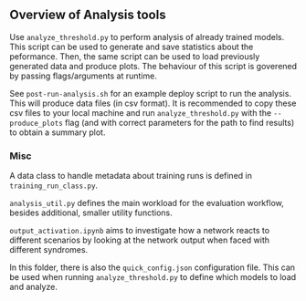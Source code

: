 ## Overview of Analysis tools

Use `analyze_threshold.py` to perform analysis of already trained models. This script can be used to generate and save statistics about the peformance. Then, the same script can be used to load previously generated data and produce plots. The behaviour of this script is goverened by passing flags/arguments at runtime. 

See `post-run-analysis.sh` for an example deploy script to run the analysis. This will produce data files (in csv format).
It is recommended to copy these csv files to your local machine and run `analyze_threshold.py` with the `--produce_plots` flag (and with correct parameters for the path to find results) to obtain a summary plot.

### Misc

A data class to handle metadata about training runs is defined in `training_run_class.py`.

`analysis_util.py` defines the main workload for the evaluation workflow, besides additional, smaller utility functions.

`output_activation.ipynb` aims to investigate how a network reacts to different scenarios by looking at the network output when faced with different syndromes.

In this folder, there is also the `quick_config.json` configuration file. This can be used when running `analyze_threshold.py` to define which models to load and analyze.